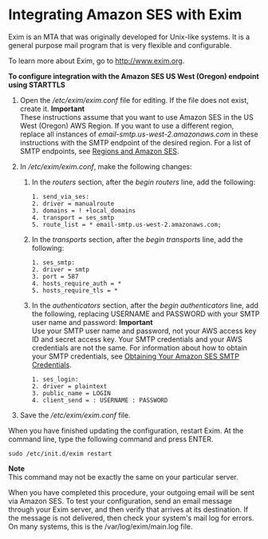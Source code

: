 # Integrating Amazon SES with Exim<a name="send-email-exim"></a>

Exim is an MTA that was originally developed for Unix\-like systems\. It is a general purpose mail program that is very flexible and configurable\.

To learn more about Exim, go to [http://www\.exim\.org](http://www.exim.org)\.

**To configure integration with the Amazon SES US West \(Oregon\) endpoint using STARTTLS**

1. Open the */etc/exim/exim\.conf* file for editing\. If the file does not exist, create it\. 
**Important**  
These instructions assume that you want to use Amazon SES in the US West \(Oregon\) AWS Region\. If you want to use a different region, replace all instances of *email\-smtp\.us\-west\-2\.amazonaws\.com* in these instructions with the SMTP endpoint of the desired region\. For a list of SMTP endpoints, see [Regions and Amazon SES](regions.md)\.

1. In */etc/exim/exim\.conf*, make the following changes:

   1. In the *routers* section, after the *begin routers* line, add the following:

      ```
      1. send_via_ses:
      2. driver = manualroute
      3. domains = ! +local_domains
      4. transport = ses_smtp
      5. route_list = * email-smtp.us-west-2.amazonaws.com;
      ```

   1. In the *transports* section, after the *begin transports* line, add the following:

      ```
      1. ses_smtp:
      2. driver = smtp
      3. port = 587
      4. hosts_require_auth = *
      5. hosts_require_tls = *
      ```

   1. In the *authenticators* section, after the *begin authenticators* line, add the following, replacing USERNAME and PASSWORD with your SMTP user name and password:
**Important**  
Use your SMTP user name and password, not your AWS access key ID and secret access key\. Your SMTP credentials and your AWS credentials are not the same\. For information about how to obtain your SMTP credentials, see [Obtaining Your Amazon SES SMTP Credentials](smtp-credentials.md)\.

      ```
      1. ses_login:
      2. driver = plaintext
      3. public_name = LOGIN
      4. client_send = : USERNAME : PASSWORD
      ```

1. Save the */etc/exim/exim\.conf* file\.

When you have finished updating the configuration, restart Exim\. At the command line, type the following command and press ENTER\.

 `sudo /etc/init.d/exim restart` 

**Note**  
This command may not be exactly the same on your particular server\.

When you have completed this procedure, your outgoing email will be sent via Amazon SES\. To test your configuration, send an email message through your Exim server, and then verify that arrives at its destination\. If the message is not delivered, then check your system's mail log for errors\. On many systems, this is the /var/log/exim/main\.log file\.